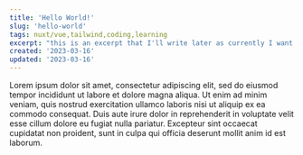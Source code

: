 ```yaml
---
title: 'Hello World!'
slug: 'hello-world'
tags: nuxt/vue,tailwind,coding,learning
excerpt: "this is an excerpt that I'll write later as currently I want to do more fun stuff"
created: '2023-03-16'
updated: '2023-03-16'
---
```


<p>Lorem ipsum dolor sit amet, consectetur adipiscing elit, sed do eiusmod tempor incididunt ut labore et dolore magna aliqua. Ut enim ad minim veniam, quis nostrud exercitation ullamco laboris nisi ut aliquip ex ea commodo consequat. Duis aute irure dolor in reprehenderit in voluptate velit esse cillum dolore eu fugiat nulla pariatur. Excepteur sint occaecat cupidatat non proident, sunt in culpa qui officia deserunt mollit anim id est laborum.</p>
